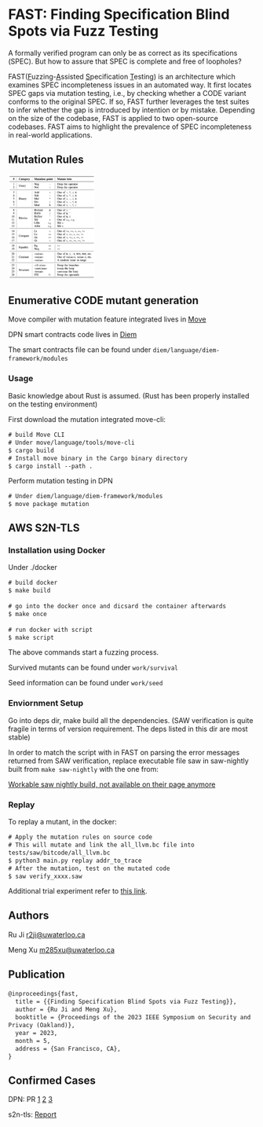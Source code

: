 # FAST: Finding Specification Blind Spots via Fuzz Testing
A formally verified program can only be as correct as its specifications (<span class="smallcaps">SPEC</span>). But how to assure that <span class="smallcaps">SPEC</span> is complete and free of loopholes?

FAST(<ins>F</ins>uzzing-<ins>A</ins>ssisted <ins>S</ins>pecification <ins>T</ins>esting) is an architecture which examines <span class="smallcaps">SPEC</span> incompleteness issues in an automated way. It first locates <span class="smallcaps">SPEC</span> gaps via mutation testing, i.e., by checking whether a <span class="smallcaps">CODE</span> variant conforms to the original <span class="smallcaps">SPEC</span>. If so, FAST further leverages the test suites to infer whether the gap is introduced by intention or by mistake. Depending on the size of the codebase, FAST is applied to two open-source codebases. FAST aims to highlight the prevalence of <span class="smallcaps">SPEC</span> incompleteness in real-world applications.


## Mutation Rules

<img src="/fig/mutation_rule.png"  width=35% height=35%>

## Enumerative <span class="smallcaps">CODE</span> mutant generation

Move compiler with mutation feature integrated lives in [Move](https://github.com/watssec/move/tree/mutation_testing)

DPN smart contracts code lives in [Diem](https://github.com/diem/diem)

The smart contracts file can be found under `diem/language/diem-framework/modules`


### Usage

Basic knowledge about Rust is assumed. (Rust has been properly installed on the testing environment)

First download the mutation integrated move-cli:

```
# build Move CLI
# Under move/language/tools/move-cli
$ cargo build
# Install move binary in the Cargo binary directory
$ cargo install --path .
```

Perform mutation testing in DPN
```
# Under diem/language/diem-framework/modules
$ move package mutation
```


## AWS S2N-TLS



### Installation using Docker

Under ./docker
~~~~{.sh}
# build docker
$ make build

# go into the docker once and dicsard the container afterwards
$ make once

# run docker with script
$ make script
~~~~

The above commands start a fuzzing process.

Survived mutants can be found under `work/survival`

Seed information can be found under `work/seed`

### Enviornment Setup

Go into deps dir, make build all the dependencies. (SAW verification is quite fragile in terms of version requirement. The deps listed in this dir are most stable)

In order to match the script with in FAST on parsing the error messages returned from SAW verification, replace executable file saw in saw-nightly built from `make saw-nightly` with the one from:

[Workable saw nightly build, not available on their page anymore](https://github.com/meng-xu-cs/s2n-tls/blob/mutation-testing-add/tests/saw/deps/Linux-bins.zip)
### Replay

To replay a mutant, in the docker:

~~~~{.sh}
# Apply the mutation rules on source code
# This will mutate and link the all_llvm.bc file into tests/saw/bitcode/all_llvm.bc
$ python3 main.py replay addr_to_trace
# After the mutation, test on the mutated code
$ saw verify_xxxx.saw
~~~~


Additional trial experiment refer to [this link](https://github.com/meng-xu-cs/s2n-tls/blob/mutation-testing-add/tests/saw/MANUAL.md).


## Authors

Ru Ji <r2ji@uwaterloo.ca>

Meng Xu <m285xu@uwaterloo.ca>

## Publication

```
@inproceedings{fast,
  title = {{Finding Specification Blind Spots via Fuzz Testing}},
  author = {Ru Ji and Meng Xu},
  booktitle = {Proceedings of the 2023 IEEE Symposium on Security and Privacy (Oakland)},
  year = 2023,
  month = 5,
  address = {San Francisco, CA},
}
```

## Confirmed Cases

DPN: PR [1](https://github.com/diem/diem/pull/10152) [2](https://github.com/diem/diem/pull/10176) [3](https://github.com/diem/diem/pull/10178)

s2n-tls: [Report](https://mesquite-train-690.notion.site/Missing-specs-in-s2n-tls-90e3e6221e8b42ce84c788491cdc2a3f)

